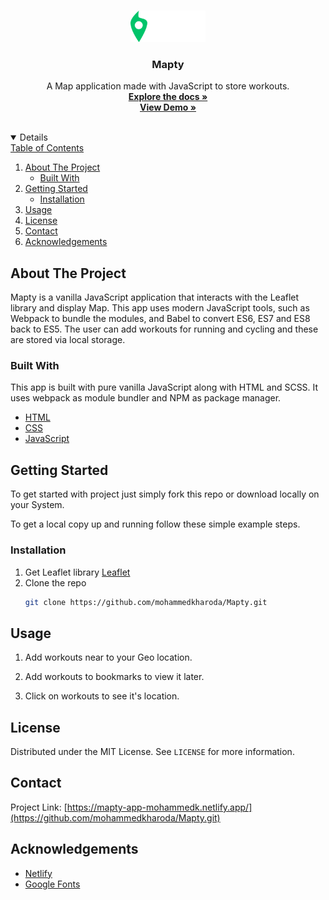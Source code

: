 <br />
<p align="center">
  <a>
   <a href="https://mapty-app-mohammedk.netlify.app/">
    <img src="./img/logo.png" alt="Logo" width="120px" height="50px">
</a>
  <h3 align="center">Mapty</h3>

  <p align="center">
   A Map application made with JavaScript to store workouts.
    <br />
    <a href="#about-the-project"><strong>Explore the docs »</strong></a> 
    <br>
    <a href="https://mapty-app-mohammedk.netlify.app/"><strong>View Demo »</strong>
    <br />
    <br />
  </p>
</p>

<!-- TABLE OF CONTENTS -->
<details open="open">
  <summary>Table of Contents</summary>
  <ol>
    <li>
      <a href="#about-the-project">About The Project</a>
      <ul>
        <li><a href="#built-with">Built With</a></li>
      </ul>
    </li>
    <li>
      <a href="#getting-started">Getting Started</a>
      <ul>
        <li><a href="#installation">Installation</a></li>
      </ul>
    </li>
    <li><a href="#usage">Usage</a></li>
    <li><a href="#license">License</a></li>
    <li><a href="#contact">Contact</a></li>
    <li><a href="#acknowledgements">Acknowledgements</a></li>
  </ol>
</details>

<!-- ABOUT THE PROJECT -->

## About The Project

Mapty is a vanilla JavaScript application that interacts with the Leaflet library and display Map. This app uses modern JavaScript tools, such as Webpack to bundle the modules, and Babel to convert ES6, ES7 and ES8 back to ES5. The user can add workouts for running and cycling and these are stored via local storage.

### Built With

This app is built with pure vanilla JavaScript along with HTML and SCSS. It uses webpack as module bundler and NPM as package manager.

- [HTML](https://developer.mozilla.org/en-US/docs/Web/HTML)
- [CSS](https://developer.mozilla.org/en-US/docs/Web/CSS)
- [JavaScript](https://developer.mozilla.org/en-US/docs/Web/javascript)
<!-- GETTING STARTED -->

## Getting Started

To get started with project just simply fork this repo or download locally on your System.

To get a local copy up and running follow these simple example steps.

### Installation

1. Get Leaflet library [Leaflet](https://leafletjs.com/)
2. Clone the repo
   ```sh
   git clone https://github.com/mohammedkharoda/Mapty.git
   ```

<!-- USAGE EXAMPLES -->

## Usage

1. Add workouts near to your Geo location.

2. Add workouts to bookmarks to view it later.

3. Click on workouts to see it's location.

<!-- LICENSE -->

## License

Distributed under the MIT License. See `LICENSE` for more information.

<!-- CONTACT -->

## Contact

Project Link: [https://mapty-app-mohammedk.netlify.app/](https://github.com/mohammedkharoda/Mapty.git)

<!-- ACKNOWLEDGEMENTS -->

## Acknowledgements

- [Netlify](https://www.netlify.com/)
- [Google Fonts](https://fonts.google.com/)
